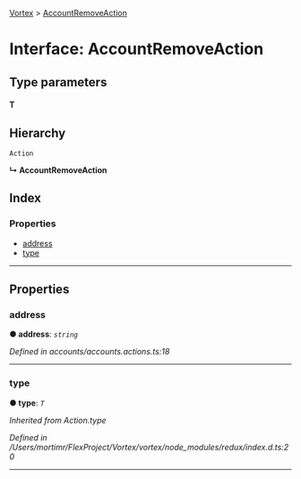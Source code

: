 [Vortex](../README.md) > [AccountRemoveAction](../interfaces/accountremoveaction.md)

# Interface: AccountRemoveAction

## Type parameters
#### T 
## Hierarchy

 `Action`

**↳ AccountRemoveAction**

## Index

### Properties

* [address](accountremoveaction.md#address)
* [type](accountremoveaction.md#type)

---

## Properties

<a id="address"></a>

###  address

**● address**: *`string`*

*Defined in accounts/accounts.actions.ts:18*

___
<a id="type"></a>

###  type

**● type**: *`T`*

*Inherited from Action.type*

*Defined in /Users/mortimr/FlexProject/Vortex/vortex/node_modules/redux/index.d.ts:20*

___

